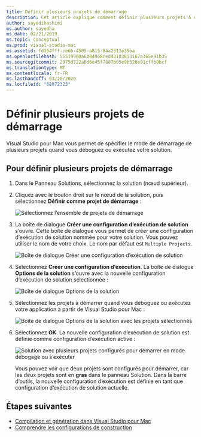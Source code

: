 ```yaml
---
title: Définir plusieurs projets de démarrage
description: Cet article explique comment définir plusieurs projets à démarrer au moment de l’exécution ou du débogage d’une solution.
author: sayedihashimi
ms.author: sayedha
ms.date: 02/21/2019
ms.topic: conceptual
ms.prod: visual-studio-mac
ms.assetid: fd354fff-ce6b-4505-a815-84a2311e39ba
ms.openlocfilehash: 55519960a6b84968ced43183833167a365e91b35
ms.sourcegitcommit: 2975d722a6d6e45f7887b05e9b526e91cffb0bcf
ms.translationtype: MT
ms.contentlocale: fr-FR
ms.lasthandoff: 03/20/2020
ms.locfileid: "68872323"
---
```

# <a name="set-multiple-startup-projects"></a>Définir plusieurs projets de démarrage

Visual Studio pour Mac vous permet de spécifier le mode de démarrage de plusieurs projets quand vous déboguez ou exécutez votre solution.

## <a name="to-set-multiple-startup-projects"></a>Pour définir plusieurs projets de démarrage

1. Dans le Panneau Solutions, sélectionnez la solution (nœud supérieur).

2. Cliquez avec le bouton droit sur le nœud de la solution, puis sélectionnez **Définir comme projet de démarrage** :

   ![Sélectionnez l’ensemble de projets de démarrage](media/startup-proj-ctx-menu.png)

3. La boîte de dialogue **Créer une configuration d’exécution de solution** s’ouvre. Cette boîte de dialogue vous permet de créer une configuration d’exécution de solution nommée pour votre solution. Vous pouvez utiliser le nom de votre choix. Le nom par défaut est `Multiple Projects`.

   ![Boîte de dialogue Créer une configuration d’exécution de solution](media/create-sln-run-config.png)

4. Sélectionnez **Créer une configuration d’exécution**. La boîte de dialogue **Options de la solution** s’ouvre avec la nouvelle configuration d’exécution de solution sélectionnée :

   ![Boîte de dialogue Options de la solution](media/sln-options-run-config-multi-projects.png)

5. Sélectionnez les projets à démarrer quand vous déboguez ou exécutez votre application à partir de Visual Studio pour Mac :

   ![Boîte de dialogue Options de la solution avec les projets sélectionnés](media/sln-options-run-config-multi-projects-configured.png)

6. Sélectionnez **OK**. La nouvelle configuration d’exécution de solution est définie comme configuration d’exécution active :

   ![Solution avec plusieurs projets configurés pour démarrer en mode débogage ou s’exécuter](media/startup-project-configured.png)

   Vous pouvez voir que deux projets sont configurés pour démarrer, car les deux projets sont en **gras** dans le panneau Solution. Dans la barre d’outils, la nouvelle configuration d’exécution est définie en tant que configuration d’exécution de solution actuelle.

## <a name="next-steps"></a>Étapes suivantes

- [Compilation et génération dans Visual Studio pour Mac](compiling-and-building.md)
- [Comprendre les configurations de construction](configurations.md)
